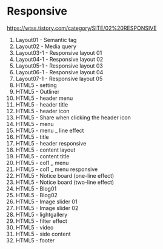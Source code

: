 # Responsive

https://wtss.tistory.com/category/SITE/02%20RESPONSIVE

1. Layout01 - Semantic tag
2. Layout02 - Media query
3. Layout03-1 - Responsive layout 01
4. Layout04-1 - Responsive layout 02
5. Layout05-1 - Responsive layout 03
6. Layout06-1 - Responsive layout 04
7. Layout07-1 - Responsive layout 05
8. HTML5 - setting
9. HTML5 - Outliner
10. HTML5 - header menu
11. HTML5 - header title
12. HTML5 - header icon
13. HTML5 - Share when clicking the header icon
14. HTML5 - menu
15. HTML5 - menu \_ line effect
16. HTML5 - title
17. HTML5 - header responsive
18. HTML5 - content layout
19. HTML5 - content title
20. HTML5 - col1 \_ menu
21. HTML5 - col1 \_ menu responsive
22. HTML5 - Notice board (one-line effect)
23. HTML5 - Notice board (two-line effect)
24. HTML5 - Blog01
25. HTML5 - Blog02
26. HTML5 - Image slider 01
27. HTML5 - Image slider 02
28. HTML5 - lightgallery
29. HTML5 - filter effect
30. HTML5 - video
31. HTML5 - side content
32. HTML5 - footer
